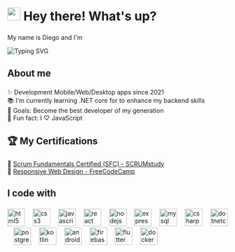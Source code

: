 # <img src="https://raw.githubusercontent.com/MartinHeinz/MartinHeinz/master/wave.gif" width="30px" height="30px" /> Hey there! What's up?
###
<p align="left">My name is Diego and I'm </p>
<div align="left">
  <img src="https://readme-typing-svg.herokuapp.com?font=Fira+Code&pause=1000&color=36BCF7&width=435&lines=Full+Stack+Developer+from+Mexico+%F0%9F%87%B2%F0%9F%87%BD;Building+web%2Fmobile%2Fdesktop+apps+💻;JavaScript+Lover+%E2%9D%A4%EF%B8%8F;Always+learning+new+technologies!+🚀" alt="Typing SVG" />
</div>
<h2 align="left">About me</h2>

###

<p align="left">
✨ Development Mobile/Web/Desktop apps since 2021<br>
📚 I'm currently learning .NET core for to enhance my backend skills<br>
🎯 Goals: Become the best developer of my generation<br>
🎲 Fun fact: I ♡ JavaScript
</p>

###

<h2 align="left">🏆 My Certifications</h2>

###

<div align="left">
  🔗 <a href="https://www.scrumstudy.com/certification/verify?type=SFC&number=1058761" target="_blank">Scrum Fundamentals Certified (SFC) - SCRUMstudy</a><br>
  🔗 <a href="https://www.freecodecamp.org/certification/diegoo717/responsive-web-design" target="_blank">Responsive Web Design - FreeCodeCamp</a>
</div>

<h2 align="left">I code with</h2>

###

<div align="left">
  <img src="https://cdn.jsdelivr.net/gh/devicons/devicon/icons/html5/html5-original.svg" height="40" alt="html5 logo"  />
  <img width="10" />
  <img src="https://cdn.jsdelivr.net/gh/devicons/devicon/icons/css3/css3-original.svg" height="40" alt="css3 logo"  />
  <img width="10" />
  <img src="https://cdn.jsdelivr.net/gh/devicons/devicon/icons/javascript/javascript-original.svg" height="40" alt="javascript logo"  />
  <img width="10" />
  <img src="https://cdn.jsdelivr.net/gh/devicons/devicon/icons/react/react-original.svg" height="40" alt="react logo"  />
  <img width="10" />
  <img src="https://cdn.jsdelivr.net/gh/devicons/devicon/icons/nodejs/nodejs-original.svg" height="40" alt="nodejs logo"  />
  <img width="10" />
  <img src="https://cdn.jsdelivr.net/gh/devicons/devicon/icons/express/express-original.svg" height="40" alt="express logo"  />
  <img width="10" />
  <img src="https://cdn.jsdelivr.net/gh/devicons/devicon/icons/mysql/mysql-original.svg" height="40" alt="mysql logo"  />
  <img width="10" />
  <img src="https://cdn.jsdelivr.net/gh/devicons/devicon/icons/csharp/csharp-original.svg" height="40" alt="csharp logo"  />
  <img width="10" />
  <img src="https://cdn.jsdelivr.net/gh/devicons/devicon/icons/dotnetcore/dotnetcore-original.svg" height="40" alt="dotnetcore logo"  />
  <img width="10" />
  <img src="https://cdn.jsdelivr.net/gh/devicons/devicon/icons/postgresql/postgresql-original.svg" height="40" alt="postgresql logo"  />
  <img width="10" />
  <img src="https://cdn.jsdelivr.net/gh/devicons/devicon/icons/kotlin/kotlin-original.svg" height="40" alt="kotlin logo"  />
  <img width="10" />
  <img src="https://cdn.jsdelivr.net/gh/devicons/devicon/icons/androidstudio/androidstudio-original.svg" height="40" alt="androidstudio logo"  />
  <img width="10" />
  <img src="https://cdn.jsdelivr.net/gh/devicons/devicon/icons/firebase/firebase-plain.svg" height="40" alt="firebase logo"  />
  <img width="10" />
  <img src="https://cdn.jsdelivr.net/gh/devicons/devicon/icons/flutter/flutter-original.svg" height="40" alt="flutter logo"  />
  <img width="10" />
  <img src="https://cdn.jsdelivr.net/gh/devicons/devicon/icons/docker/docker-original.svg" height="40" alt="docker logo"  />
</div>


